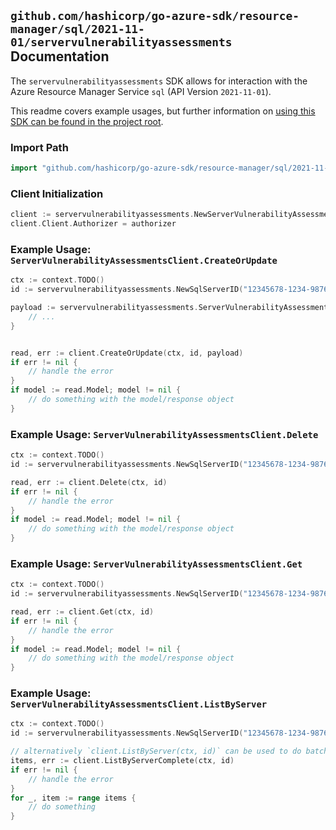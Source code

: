
## `github.com/hashicorp/go-azure-sdk/resource-manager/sql/2021-11-01/servervulnerabilityassessments` Documentation

The `servervulnerabilityassessments` SDK allows for interaction with the Azure Resource Manager Service `sql` (API Version `2021-11-01`).

This readme covers example usages, but further information on [using this SDK can be found in the project root](https://github.com/hashicorp/go-azure-sdk/tree/main/docs).

### Import Path

```go
import "github.com/hashicorp/go-azure-sdk/resource-manager/sql/2021-11-01/servervulnerabilityassessments"
```


### Client Initialization

```go
client := servervulnerabilityassessments.NewServerVulnerabilityAssessmentsClientWithBaseURI("https://management.azure.com")
client.Client.Authorizer = authorizer
```


### Example Usage: `ServerVulnerabilityAssessmentsClient.CreateOrUpdate`

```go
ctx := context.TODO()
id := servervulnerabilityassessments.NewSqlServerID("12345678-1234-9876-4563-123456789012", "example-resource-group", "serverValue")

payload := servervulnerabilityassessments.ServerVulnerabilityAssessment{
	// ...
}


read, err := client.CreateOrUpdate(ctx, id, payload)
if err != nil {
	// handle the error
}
if model := read.Model; model != nil {
	// do something with the model/response object
}
```


### Example Usage: `ServerVulnerabilityAssessmentsClient.Delete`

```go
ctx := context.TODO()
id := servervulnerabilityassessments.NewSqlServerID("12345678-1234-9876-4563-123456789012", "example-resource-group", "serverValue")

read, err := client.Delete(ctx, id)
if err != nil {
	// handle the error
}
if model := read.Model; model != nil {
	// do something with the model/response object
}
```


### Example Usage: `ServerVulnerabilityAssessmentsClient.Get`

```go
ctx := context.TODO()
id := servervulnerabilityassessments.NewSqlServerID("12345678-1234-9876-4563-123456789012", "example-resource-group", "serverValue")

read, err := client.Get(ctx, id)
if err != nil {
	// handle the error
}
if model := read.Model; model != nil {
	// do something with the model/response object
}
```


### Example Usage: `ServerVulnerabilityAssessmentsClient.ListByServer`

```go
ctx := context.TODO()
id := servervulnerabilityassessments.NewSqlServerID("12345678-1234-9876-4563-123456789012", "example-resource-group", "serverValue")

// alternatively `client.ListByServer(ctx, id)` can be used to do batched pagination
items, err := client.ListByServerComplete(ctx, id)
if err != nil {
	// handle the error
}
for _, item := range items {
	// do something
}
```
